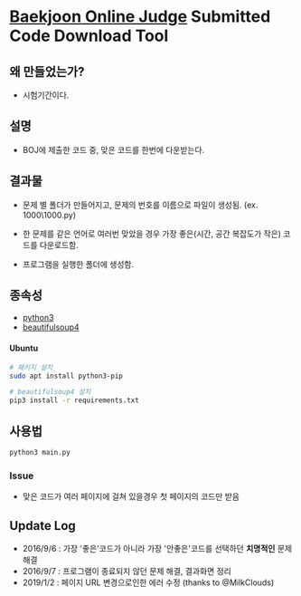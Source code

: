 # [Baekjoon Online Judge](http://www.acmicpc.net/) Submitted Code Download Tool

## 왜 만들었는가?

- 시험기간이다.

## 설명
    
- BOJ에 제출한 코드 중, 맞은 코드를 한번에 다운받는다.

## 결과물

- 문제 별 폴더가 만들어지고, 문제의 번호를 이름으로 파일이 생성됨. (ex. 1000\1000.py)
    
- 한 문제를 같은 언어로 여러번 맞았을 경우 가장 좋은(시간, 공간 복잡도가 작은) 코드를 다운로드함.
    
- 프로그램을 실행한 폴더에 생성함.

## 종속성

- [python3](https://www.python.org/downloads/)
- [beautifulsoup4](https://www.crummy.com/software/BeautifulSoup/)

#### Ubuntu

```bash
# 패키지 설치
sudo apt install python3-pip

# beautifulsoup4 설치
pip3 install -r requirements.txt
```

## 사용법

```bash
python3 main.py
```
	
### Issue

- 맞은 코드가 여러 페이지에 걸쳐 있을경우 첫 페이지의 코드만 받음

## Update Log

- 2016/9/6 : 가장 '좋은'코드가 아니라 가장 '안좋은'코드를 선택하던 **치명적인** 문제 해결
- 2016/9/7 : 프로그램이 종료되지 않던 문제 해결, 결과화면 정리
- 2019/1/2 : 페이지 URL 변경으로인한 에러 수정 (thanks to @MilkClouds)
